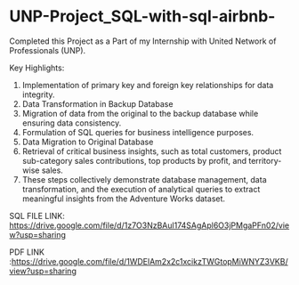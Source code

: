 # UNP-Project_SQL-with-sql-airbnb-
Completed this Project as a Part of my Internship with United Network of Professionals (UNP).

Key Highlights:

1. Implementation of primary key and foreign key relationships for data integrity.
2. Data Transformation in Backup Database
3. Migration of data from the original to the backup database while ensuring data consistency.
4. Formulation of SQL queries for business intelligence purposes.
5. Data Migration to Original Database
6. Retrieval of critical business insights, such as total customers, product sub-category sales contributions, top products by profit, and territory-wise sales.
7. These steps collectively demonstrate database management, data transformation, and the execution of analytical queries to extract meaningful insights from the Adventure Works dataset.



SQL FILE LINK:  https://drive.google.com/file/d/1z7O3NzBAul174SAgApl6O3jPMgaPFn02/view?usp=sharing


PDF LINK  :https://drive.google.com/file/d/1WDElAm2x2c1xcikzTWGtopMiWNYZ3VKB/view?usp=sharing

